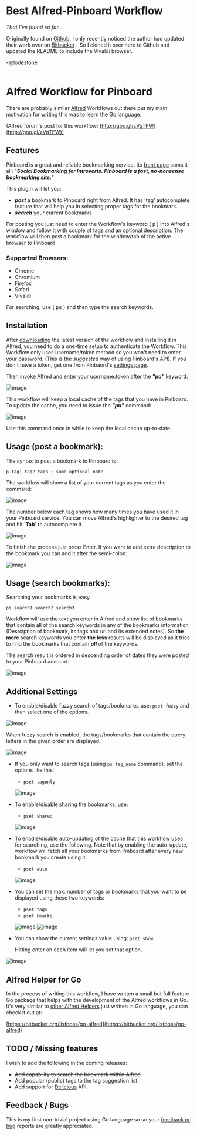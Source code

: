 # Best Alfred-Pinboard Workflow

_That I've found so far..._

Originally found on [Github](https://github.com/spamwax/alfred-pinboard), I only recently noticed the author had updated their work over on [Bitbucket](https://bitbucket.org/listboss/go-pinboard) - So I cloned it over here to Github and updated the README to include the Vivaldi browser.

-[@lodestone](@lodestone)

----

# Alfred Workflow for Pinboard

There are probably similar [Alfred](http://www.alfredapp.com/) Workflows out there but my main motivation for writing this was to learn the Go language.

(Alfred forum's post for this workflow: [http://goo.gl/zVgTFW](http://goo.gl/zVgTFW))

## Features
Pinboard is a great and reliable bookmarking service. Its [front page](https://pinboard.in) sums it all:
"***Social Bookmarking for Introverts. Pinboard is a fast, no-nonsense bookmarking site.***"

This plugin will let you:

- _**post**_ a bookmark to Pinboard right from Alfred. It has 'tag' autocomplete feature that will help you in selecting proper tags for the bookmark.
- _**search**_ your current bookmarks

For posting you just need to enter the Workflow's keyword ( <kbd>p</kbd> ) into Alfred's window and follow it with couple of tags and an optional description. The workflow will then post a bookmark for the window/tab of the active browser to Pinboard.

### Supported Browsers:
- Chrome
- Chromium
- Firefox
- Safari
- Vivaldi

For searching, use ( <kbd>ps</kbd> ) and then type the search keywords.

## Installation
After [downloading](https://bitbucket.org/listboss/go-pinboard/downloads) the latest version of the workflow and installing it in Alfred, you need to do a one-time setup to authenticate the Workflow. This Workflow only uses username/token method so you won't need to enter your password. (This is the *suggested* way of using Pinboard's API).
If you don't have a token, get one from Pinbaord's [settings page](https://pinboard.in/settings/password).

Then invoke Alfred and enter your username:token after the ***"pa"*** keyword:

![image](https://bitbucket.org/listboss/go-pinboard/wiki/authentication.png)

This workflow will keep a local cache of the tags that you have in Pinboard. To update the cache, you need to issue the ***"pu"*** command:

![image](https://bitbucket.org/listboss/go-pinboard/wiki/update.png)

Use this command once in while to keep the local cache up-to-date.

## Usage (post a bookmark):
The syntax to post a bookmark to Pinboard is :

```
p tag1 tag2 tag3 ; some optional note
```

The workflow will show a list of your current tags as you enter the command:

![image](https://bitbucket.org/listboss/go-pinboard/wiki/tag-suggestion-1.png)

The number below each tag shows how many times you have used it in your Pinboard service.
You can move Alfred's highlighter to the desired tag and hit '**Tab**' to autocomplete it.

![image](https://bitbucket.org/listboss/go-pinboard/wiki/tag-suggestion-2.png)

To finish the process just press Enter.
If you want to add extra description to the bookmark you can add it after the semi-colon:

![image](https://bitbucket.org/listboss/go-pinboard/wiki/adding-notes.png)

## Usage (search bookmarks):
Searching your bookmarks is easy.

```
ps search1 search2 search3
```

Workflow will use the text you enter in Alfred and show list of bookmarks that contain all of the search keywords in any of the bookmarks information (Desrciption of bookmark, its tags and url and its extended notes). So **the more** search keywords you enter **the less** results will be displayed as it tries to find the bookmarks that contain ***all*** of the keywords.

The search result is ordered in descending order of dates they were posted to your Pinboard account.

![image](https://bitbucket.org/listboss/go-pinboard/wiki/bookmarks-search-results.png)

## Additional Settings

- To enable/disable fuzzy search of tags/bookmarks, use:
```pset fuzzy``` and then select one of the options.

![image](https://bitbucket.org/listboss/go-pinboard/wiki/set-fuzzy.png)

When fuzzy search is enabled, the tags/bookmarks that contain the query letters in the given order are displayed:

![image](https://bitbucket.org/listboss/go-pinboard/wiki/fuzzy-search-tags.png)

- If you only want to search tags (using ```ps tag_name``` command), set the options like this:
	- ```pset tagonly```

	![image](https://bitbucket.org/listboss/go-pinboard/wiki/tag_only.png)

- To enable/disable sharing the bookmarks, use:
	- ```pset shared```

	![image](https://bitbucket.org/listboss/go-pinboard/wiki/shared.png)

- To enadle/disable auto-updating of the cache that this workflow uses for searching, use the following. Note that by enabling the auto-update, workflow will fetch all your bookmarks from Pinboard after every new bookmark you create using it:
	- ```pset auto```

	![image](https://bitbucket.org/listboss/go-pinboard/wiki/auto_update.png)


- You can set the max. number of tags or bookmarks that you want to be displayed using these two keywords:
	- ```pset tags```
	- ```pset bmarks```

	![image](https://bitbucket.org/listboss/go-pinboard/wiki/set-max-tags.png)
	![image](https://bitbucket.org/listboss/go-pinboard/wiki/set-max-bmarks.png)

- You can show the current settings value using:
```pset show```

	Hitting enter on each item will let you set that option.

![image](https://bitbucket.org/listboss/go-pinboard/wiki/set-show.png)

## Alfred Helper for Go
In the process of writing this workflow, I have written a small but full feature Go package that helps with the development of the Alfred workflows in Go. It's very similar to [other Alfred Helpers](http://dferg.us/workflows-class/) just written in Go language, you can check it out at:

[https://bitbucket.org/listboss/go-alfred](https://bitbucket.org/listboss/go-alfred)

## TODO / Missing features

I wish to add the following in the coming releases:

- ~~Add capability to search the bookmark within Alfred~~
- Add popular (public) tags to the tag suggestion list.
- Add support for [Delicious](https://delicious.com/) API.


## Feedback / Bugs
This is my first non-trivial project using Go language so so your [feedback or bug](https://bitbucket.org/listboss/go-pinboard/issues?status=new&status=open) reports are greatly appreciated.

